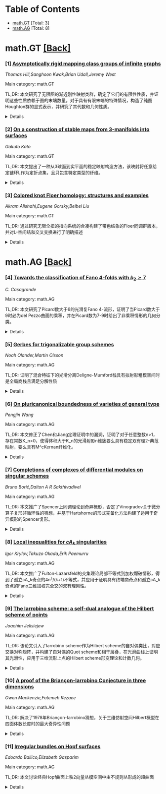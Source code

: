 <div id=toc></div>

# Table of Contents

- [math.GT](#math.GT) [Total: 3]
- [math.AG](#math.AG) [Total: 8]


<div id='math.GT'></div>

# math.GT [[Back]](#toc)

### [1] [Asymptotically rigid mapping class groups of infinite graphs](https://arxiv.org/abs/2508.21264)
*Thomas Hill,Sanghoon Kwak,Brian Udall,Jeremy West*

Main category: math.GT

TL;DR: 本文研究了无限图的渐近刚性映射类群，确定了它们的有限性性质，并证明这些性质依赖于图的末端数量。对于具有有限末端的特殊情况，构造了纯图Houghton群的显式表示，并研究了其代数和几何性质。


<details>
  <summary>Details</summary>
Motivation: 研究无限图的渐近刚性映射类群，探索新的Houghton型群构造，填补现有研究的空白。

Method: 通过分析图的末端数量来确定映射类群的有限性性质，为具有有限末端的图构造纯图Houghton群的显式表示。

Result: 发现群的性质依赖于图的末端数量，构造了纯图Houghton群的显式表示，并证明图Houghton群与已知的经典、曲面、辫状、手柄体和双倍手柄体Houghton群不同构。

Conclusion: 图基构造定义了一类全新的群，与已知的Houghton型群不同构，为无限图映射类群的研究开辟了新方向。

Abstract: We introduce and study asymptotically rigid mapping class groups of certain
infinite graphs. We determine their finiteness properties and show that these
depend on the number of ends of the underlying graph. In a special case where
the graph has finitely many ends, we construct an explicit presentation for the
so-called pure graph Houghton group and investigate several of its algebraic
and geometric properties. Additionally, we show that the graph Houghton groups
are not commensurable with other known Houghton-type groups, namely the
classical, surface, braided, handlebody, and doubled handlebody Houghton
groups, demonstrating that this graph-based construction defines a genuinely
new class of groups.

</details>


### [2] [On a construction of stable maps from 3-manifolds into surfaces](https://arxiv.org/abs/2508.21337)
*Gakuto Kato*

Main category: math.GT

TL;DR: 本文提出了一种从3球面到实平面的稳定映射构造方法，该映射将任意给定链环L作为定折点集，且只包含特定类型的纤维。


<details>
  <summary>Details</summary>
Motivation: 研究3球面上链环与稳定映射之间的关系，探索通过积分Dehn手术构造3流形上的类似稳定映射。

Method: 通过可视化构造方法，构建从3球面到实平面的稳定映射，该映射无尖点，定折点集恰好为给定链环L，且只包含具有两个不定折点的特定类型纤维。

Result: 成功构造了满足条件的稳定映射，并证明该映射可诱导出通过沿L进行积分Dehn手术得到的3流形M到2球面的类似稳定映射。

Conclusion: 该构造方法为研究链环与稳定映射的关系提供了新途径，并建立了3球面与通过Dehn手术得到的3流形之间的映射联系。

Abstract: For any link $L$ in the 3-sphere, we give a visual construction of a stable
map $f$ from the 3-sphere into the real plane enjoying the following
properties; $f$ has no cusp point, the set of definite fold points of $f$
coincides with the given link $L$ and $f$ only has certain type of fibers
containing two indefinite fold points. Moreover, this $f$ induces a similar
stable map from a 3-manifold $M$ into the 2-sphere, where $M$ is obtained from
the 3-sphere by integral Dehn surgery along $L$.

</details>


### [3] [Colored knot Floer homology: structures and examples](https://arxiv.org/abs/2508.21776)
*Akram Alishahi,Eugene Gorsky,Beibei Liu*

Main category: math.GT

TL;DR: 通过研究无限全扭的指向系统的合凑构建了带色结象的Floer同调群版本，并对L-空间结和交叉变换进行了明确描述


<details>
  <summary>Details</summary>
Motivation: 受Khovanov和Khovanov-Rozansky带色同调群版本的启发，开发结象的带色Floer同调群理论

Method: 通过研究指向系统的合凑构建，将结K的(n, mn)-缆索的链Floer同调群作为基础，固n固定而m趋于无穷时的合凑构造带色版本

Result: 证明了无限全扭的合凑是一个模块，并对L-空间结和交叉变换给出了明确的带色Heegaard Floer同调群描述

Conclusion: 成功构建了结象的带色Floer同调群版本，为结象代数和低维拓扑学提供了新的工具和视角

Abstract: Inspired by the $S^n$ colored version of Khovanov and Khovanov-Rozansky
homology, we define a colored version of knot Floer homology by studying the
colimit of a directed system of link Floer homology with infinite full twists.
Specifically, our $n$-colored knot Floer homology of a knot $K$ is then defined
as the colimit of the link Floer homology of $(n, mn)$-cables of $K$ by fixing
$n$ and letting $m$ goes to infinity. We show that the colimit of the infinite
full twists is a module over the colored knot Floer homology of the unknot. In
addition, we give an explicit description of colored Heegaard Floer homology
for L-space knots, and maps for colored knot Floer homology of crossing
changes.

</details>


<div id='math.AG'></div>

# math.AG [[Back]](#toc)

### [4] [Towards the classification of Fano 4-folds with $b_2\geq 7$](https://arxiv.org/abs/2508.21207)
*C. Casagrande*

Main category: math.AG

TL;DR: 本文研究了Picard数大于6的光滑复Fano 4-流形，证明了当Picard数大于9时必为del Pezzo曲面的乘积，并在Picard数为7-9时给出了非乘积情形的几何分类。


<details>
  <summary>Details</summary>
Motivation: 研究高Picard数的Fano 4-流形的分类问题，特别是当流形不是曲面乘积时的几何结构，以完善该领域的分类理论。

Method: 运用双有理几何方法，分析小基本收缩的存在性，研究固定素除子的性质，并利用非闭域上del Pezzo曲面的性质来研究一般纤维。

Result: 当ρ(X)>9时，X必为del Pezzo曲面的乘积；当ρ(X)=7-9且非乘积时，要么是沿特殊平面构型爆破的立方4-流形，要么属于两个显式族，要么可通过flip序列转化为具有基本收缩的4-流形。

Conclusion: 本文给出了Fano 4-流形在ρ>6时的完整分类，结果是最优的，并为Mori梦空间的有理收缩研究提供了新工具和结果。

Abstract: We study (smooth, complex) Fano 4-folds X with Picard number rho(X)>6. We
show that if rho(X)>9, then X is a product of del Pezzo surfaces, thus
improving recent results by the author and by the author and S.A. Secci; the
statement is now optimal. In the range rho(X)=7,8,9 we show that if X is not a
product of surfaces, and has no small elementary contraction, then it is the
blow-up of a cubic 4-fold along a special configuration of planes. When instead
rho(X)>6 and X has a small elementary contraction, we study X depending on its
fixed prime divisors, giving explicit results on the geometry of X in the
framework of birational geometry. In particular for the boundary case rho(X)=9
we show that either X is a product of surfaces, or X belongs to two explicit
families, or there is a sequence of flips X-->X' where X' is a smooth
projective 4-fold with an elementary contraction onto a 3-fold. In the paper we
also give several results on rational contractions of fiber type of Fano
4-folds, and more generally of Mori dream spaces; in particular we use some
properties of del Pezzo surfaces over non-closed fields, applied to generic
fibers.

</details>


### [5] [Gerbes for trigonalizable group schemes](https://arxiv.org/abs/2508.21218)
*Noah Olander,Martin Olsson*

Main category: math.AG

TL;DR: 证明了混合特征下的光滑分离Deligne-Mumford栈具有拟射影粗模空间时是全局商栈且满足分解性质


<details>
  <summary>Details</summary>
Motivation: 扩展Kresch-Vistoli以及Bragg-Hall-Matthur在基域上的结果，以及Gabber-de Jong关于带丰富线丛的μ_n-gerbe的结果到混合特征情形

Method: 关键技术输入是证明由三角化群概形带状的gerbes允许忠实向量丛且是商栈

Result: 建立了混合特征下光滑分离Deligne-Mumford栈的全局商栈性质和分解性质

Conclusion: 该结果推广了先前在基域和特殊gerbe情形下的相关定理，为混合特征代数几何提供了重要工具

Abstract: We prove that smooth, separated Deligne--Mumford stacks in mixed
characteristic with quasi-projective coarse moduli space are global quotient
stacks and satisfy the resolution property. This builds on work of Kresch and
Vistoli and of Bragg, Hall, and Matthur which proves the case when the stack is
over a base field, as well as work of Gabber and de Jong which proves the same
holds for a $\mu_n$-gerbe over a scheme with an ample line bundle. The key
technical input is a result that gerbes banded by so-called trigonalizable
group schemes admit faithful vector bundles and are quotient stacks.

</details>


### [6] [On pluricanonical boundedness of varieties of general type](https://arxiv.org/abs/2508.21459)
*Pengjin Wang*

Main category: math.AG

TL;DR: 本文修正了Chen和Jiang定理证明中的漏洞，证明了对于任意整数n>1，存在常数K_n>0，使得体积大于K_n的光滑射影n维簇要么具有稳定双有理2-典范映射，要么具有M^cKernan纤维化。


<details>
  <summary>Details</summary>
Motivation: 修正原证明中的漏洞，完善代数几何中的重要定理证明，并改进相关的有界性结果。

Method: 采用新的证明方法修正原定理证明中的缺陷，并应用该方法改进Lascini的有界性定理。

Result: 成功修正了Chen和Jiang定理的证明，并证明了r-典范映射具有双有理有界纤维的新结果。

Conclusion: 提出的新证明方法不仅修正了原有定理的证明漏洞，还为相关有界性定理提供了改进，对代数几何中的双有理几何研究具有重要意义。

Abstract: We present a new proof of a theorem of Chen and Jiang: for any integer $n>1$,
there is a constant $K_n>0$ such that every smooth projective $n$-fold $X$ with
$\operatorname{vol}(X)>K_n$ has either the stable birational $2$-canonical map
or a M$^c$Kernan fibration. This amends a gap in the original proof of Theorem
6.8 (at page 2078) in Annales de l'Institut Fourier, volume 67 (2017). As a
direct application of our method, we improve a former boundedness theorem of
Lascini and prove that for any integer $r>1$ and $n\geq 1$, $r$-canonical maps
of $n$-folds of general type have birationally bounded fibers.

</details>


### [7] [Completions of complexes of differential modules on singular schemes](https://arxiv.org/abs/2508.21596)
*Bruno Borić,Dalton A R Sakthivadivel*

Main category: math.AG

TL;DR: 本文推广了Spencer上同调理论到奇异概形，否定了Vinogradov关于微分算子复形非循环性的猜想，并基于Hartshorne的形式完备化方法构建了适用于奇异概形的Spencer复形。


<details>
  <summary>Details</summary>
Motivation: Vinogradov猜想奇异仿射簇上微分算子复形非循环性当且仅当簇光滑，但原始Spencer上同调无法在奇异情形定义。本文旨在构建适用于奇异概形的Spencer复形并重新审视该猜想。

Method: 采用Hartshorne的de Rham上同调形式完备化构造方法，将Spencer上同调推广到域上有限型奇异概形，构建新的Spencer复形。

Result: 否定了Vinogradov猜想的原始表述，但构建了适用于一大类奇异概形的Spencer复形，并在新框架下给出了更积极的答案。

Conclusion: 成功将Spencer上同调理论推广到奇异情形，为奇异空间的上同调理论提供了新工具，并修正了关于微分算子复形非循环性的认识。

Abstract: Spencer cohomology is a cohomology theory consisting of a chain complex of
modules over the ring of differential operators of a smooth analytic space. In
this paper we give a generalisation of Spencer cohomology suitable for singular
schemes of finite type over a field. Our motivation was a conjecture of
Vinogradov concerning the homological properties of differential operators on
singular affine varieties; namely that certain complexes of such operators are
acyclic if and only if the variety is smooth. We will provide a negative answer
to Vinogradov's conjecture as stated. In principle Vinogradov's conjecture can
also be posed for the Spencer complex; however the answer is trivial, since
singularities prohibit a definition of Spencer cohomology with any good
properties. Our main result will be the construction of a Spencer complex on a
large class of singular schemes which is suitable as a cohomology theory for
the space. Following this we are able to ask the same question as Vinogradov in
this case, where we give a more positive answer. Our main technique draws from
Hartshorne's construction of de Rham cohomology by formal completion.

</details>


### [8] [Local inequalities for $cA_k$ singularities](https://arxiv.org/abs/2508.21676)
*Igor Krylov,Takuzo Okada,Erik Paemurru*

Main category: math.AG

TL;DR: 本文推广了Fulton-Lazarsfeld的交集理论局部不等式到加权爆破情形，得到了孤立cA_k奇点的4n²/(k+1)不等式，并应用于证明具有终端商奇点和孤立cA_k奇点的Fano三维加权完全交的双有理刚性。


<details>
  <summary>Details</summary>
Motivation: 推广经典的Fulton-Lazarsfeld交集理论不等式到加权爆破情形，为研究具有特定奇点的Fano簇的双有理几何提供新的工具。

Method: 使用加权爆破技术推广局部不等式，建立孤立cA_k奇点的4n²/(k+1)不等式，然后应用这些不等式分析Fano三维加权完全交的双有理刚性。

Result: 成功证明了包含具有cA_1和普通cA_2奇点的六次双固体在内的多个Fano三维加权完全交簇族的双有理刚性。

Conclusion: 加权爆破技术为处理具有特定奇点的代数簇提供了有效的工具，扩展了双有理刚性理论的应用范围，特别是在具有终端商奇点和孤立cA_k奇点的Fano簇研究中取得了重要进展。

Abstract: We generalize an intersection-theoretic local inequality of Fulton-Lazarsfeld
to weighted blowups. As a consequence, we obtain the $4n^2/(k+1)$-inequality
for isolated $cA_k$ singularities, an analogue of the $4 n^2$-inequality for
smooth points. We use this to prove birational rigidity of many families of
Fano 3-fold weighted complete intersections with terminal quotient
singularities and isolated $cA_k$ singularities, including sextic double solids
with $cA_1$ and ordinary $cA_2$ points.

</details>


### [9] [The Iarrobino scheme: a self-dual analogue of the Hilbert scheme of points](https://arxiv.org/abs/2508.21705)
*Joachim Jelisiejew*

Main category: math.AG

TL;DR: 该论文引入了Iarrobino scheme作为Hilbert scheme的自对偶类比，对应交换对称矩阵，并构建了自对偶的Quot scheme和相干层叠，在光滑曲线上证明其光滑性，应用于三维流形上点的Hilbert scheme形变理论和计数几何。


<details>
  <summary>Details</summary>
Motivation: 为固定拟射影概形X构建自对偶的模空间，扩展Hilbert scheme理论到自对偶情形，对应交换对称矩阵的研究需求。

Method: 通过引入自对偶滤过结构，利用完全二次曲面簇构造自对偶的Hilbert scheme、Quot scheme和相干层叠，建立与交换对称矩阵的对应关系。

Result: 证明了当X为光滑曲线时，这些自对偶类比是光滑的，具有丰富的几何结构，并成功应用于三维流形上Hilbert scheme的形变理论和计数几何问题。

Conclusion: Iarrobino scheme及其相关构造提供了Hilbert scheme理论的有价值自对偶扩展，在光滑曲线上表现良好，并在形变理论和枚举几何中有重要应用。

Abstract: For a fixed quasi-projective scheme $X$ we introduce a self-dual analogue of
${\mathrm{Hilb}}_d(X)$ which we call the Iarrobino scheme of $X$. It is a fine
moduli space of oriented Gorenstein zero-dimensional subschemes of $X$ together
with some additional data (a self-dual filtration) which is vacuous over a big
open set but non-trivial over the compactification. Via the link between
Hilbert schemes and varieties of commuting matrices, Iarrobino schemes
correspond to commuting symmetric matrices.
  We provide also self-dual analogues of the Quot scheme of points and of the
stacks of coherent sheaves and finite algebras. A crucial role in the
construction is played by the variety of completed quadrics. We prove that the
resulting analogues of Hilbert and Quot schemes are smooth for $X$ a smooth
curve and that they have very rich geometry. We give applications, in
particular to deformation theory of (usual) Hilbert schemes of points on
threefolds, and to enumerative geometry \`a la June Huh.

</details>


### [10] [A proof of the Briançon-Iarrobino Conjecture in three dimensions](https://arxiv.org/abs/2508.21717)
*Owen Mackenzie,Fatemeh Rezaee*

Main category: math.AG

TL;DR: 解决了1978年Briançon-Iarrobino猜想，关于三维仿射空间Hilbert概型在四面体数长度时的最大奇异性问题


<details>
  <summary>Details</summary>
Motivation: 解决长期存在的Briançon-Iarrobino猜想，该猜想涉及Hilbert概型的奇异性结构，对代数几何和奇点理论有重要意义

Method: 改进了Ramkumar-Sammartano的工作，通过精炼其方法来解决四面体数情况下的猜想

Result: 成功证明了四面体数情况下的Briançon-Iarrobino猜想，并立即得出了最大奇异性点的必要条件

Conclusion: 这项工作不仅解决了长期存在的猜想，还为后续研究非四面体数情况的广义版本奠定了基础

Abstract: We resolve the 1978 Brian\c{c}on-Iarrobino Conjecture regarding the maximum
singularity of $\mathcal{H}=\mathrm{Hilb}^{l}(\mathbb{A}^3)$, where $l$ is a
tetrahedral number, by refining the work of Ramkumar-Sammartano in
\cite{Ramkumar-Sammartano}. This also immediately implies the conjectural
necessary condition for a point of $\mathcal{H}$ to have the maximal
singularity, suggested by the second-named author in
\cite{Rezaee-23-Conjectures}. In a sequel to this article,
\cite{Mackenzie-Rezaee2}, we prove a generalized version of this conjecture for
certain non-tetrahedral $l$, via proving the conjectural necessary condition.

</details>


### [11] [Irregular bundles on Hopf surfaces](https://arxiv.org/abs/2508.21814)
*Edoardo Ballico,Elizabeth Gasparim*

Main category: math.AG

TL;DR: 本文讨论经典Hopf曲面上秩2向量丛模空间中由不规则丛形成的超曲面


<details>
  <summary>Details</summary>
Motivation: 研究经典Hopf曲面上向量丛模空间的几何结构，特别关注不规则向量丛形成的特殊子集

Method: 通过代数几何方法分析模空间中由不规则秩2向量丛构成的超曲面

Result: 确定了这些超曲面的存在性和基本性质

Conclusion: 不规则向量丛在模空间中形成重要的几何结构，为进一步研究Hopf曲面上的向量丛理论提供了基础

Abstract: We discuss the hypersurfaces of the moduli spaces of rank $2$ vector bundles
on a classical Hopf surface formed by irregular bundles.

</details>
